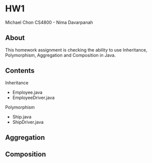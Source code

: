 # HW1

Michael Chon
CS4800 - Nima Davarpanah

## About

This homework assignment is checking the ability to use Inheritance, Polymorphism, Aggregation and Composition in Java.

## Contents
Inheritance
- Employee.java
- EmployeeDriver.java

Polymorphism
- Ship.java
- ShipDriver.java

Aggregation
-

Composition
-
